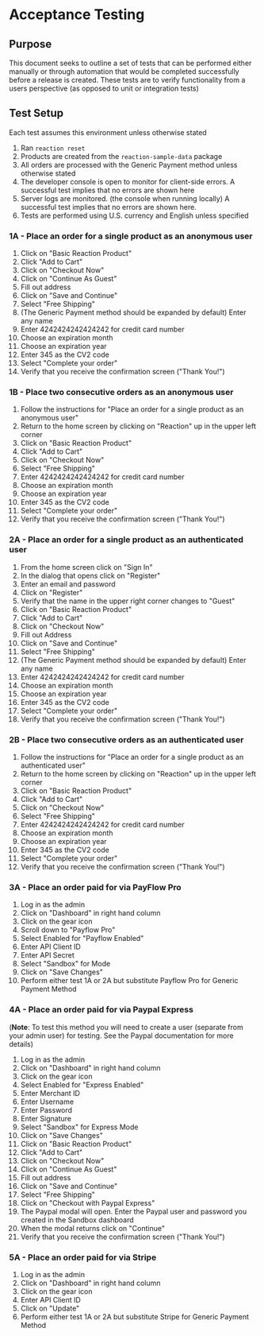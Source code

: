 # Acceptance Testing

## Purpose

This document seeks to outline a set of tests that can be performed
either manually or through automation that would be completed successfully
before a release is created. These tests are to verify functionality from
a users perspective (as opposed to unit or integration tests)

## Test Setup

Each test assumes this environment unless otherwise stated

1. Ran `reaction reset`
2. Products are created from the `reaction-sample-data` package
3.  All orders are processed with the Generic Payment method unless otherwise stated
4.  The developer console is open to monitor for client-side errors. A successful test implies that no errors are shown here
5.  Server logs are monitored. (the console when running locally) A successful test implies that no errors are shown here.
6.  Tests are performed using U.S. currency and English unless specified

### 1A - Place an order for a single product as an anonymous user

1. Click on "Basic Reaction Product"
2. Click "Add to Cart"
3.  Click on "Checkout Now"
4.  Click on "Continue As Guest"
5.  Fill out address
6.  Click on "Save and Continue"
7.  Select "Free Shipping"
8.  (The Generic Payment method should be expanded by default) Enter any name
9.  Enter 4242424242424242 for credit card number
10. Choose an expiration month
11. Choose an expiration year
12. Enter 345 as the CV2 code
13. Select "Complete your order"
14. Verify that you receive the confirmation screen ("Thank You!")

### 1B - Place two consecutive orders as an anonymous user

1. Follow the instructions for "Place an order for a single product as an anonymous user"
2. Return to the home screen by clicking on "Reaction" up in the upper left corner
3.  Click on "Basic Reaction Product"
4.  Click "Add to Cart"
5.  Click on "Checkout Now"
6.  Select "Free Shipping"
7.  Enter 4242424242424242 for credit card number
8.  Choose an expiration month
9.  Choose an expiration year
10. Enter 345 as the CV2 code
11. Select "Complete your order"
12. Verify that you receive the confirmation screen ("Thank You!")

### 2A - Place an order for a single product as an authenticated user

1. From the home screen click on "Sign In"
2. In the dialog that opens click on "Register"
3.  Enter an email and password
4.  Click on "Register"
5.  Verify that the name in the upper right corner changes to "Guest"
6.  Click on "Basic Reaction Product"
7.  Click "Add to Cart"
8.  Click on "Checkout Now"
9.  Fill out Address
10. Click on "Save and Continue"
11. Select "Free Shipping"
12. (The Generic Payment method should be expanded by default) Enter any name
13. Enter 4242424242424242 for credit card number
14. Choose an expiration month
15. Choose an expiration year
16. Enter 345 as the CV2 code
17. Select "Complete your order"
18. Verify that you receive the confirmation screen ("Thank You!")

### 2B - Place two consecutive orders as an authenticated user

1. Follow the instructions for "Place an order for a single product as an authenticated user"
2. Return to the home screen by clicking on "Reaction" up in the upper left corner
3.  Click on "Basic Reaction Product"
4.  Click "Add to Cart"
5.  Click on "Checkout Now"
6.  Select "Free Shipping"
7.  Enter 4242424242424242 for credit card number
8.  Choose an expiration month
9.  Choose an expiration year
10. Enter 345 as the CV2 code
11. Select "Complete your order"
12. Verify that you receive the confirmation screen ("Thank You!")

### 3A - Place an order paid for via PayFlow Pro

1. Log in as the admin
2. Click on "Dashboard" in right hand column
3.  Click on the gear icon
4.  Scroll down to "Payflow Pro"
5.  Select Enabled for "Payflow Enabled"
6.  Enter API Client ID
7.  Enter API Secret
8.  Select "Sandbox" for Mode
9.  Click on "Save Changes"
10. Perform either test 1A or 2A but substitute Payflow Pro for Generic Payment Method

### 4A - Place an order paid for via Paypal Express

(**Note**: To test this method you will need to create a user (separate from your admin user) for testing. See
the Paypal documentation for more details)

1. Log in as the admin
2. Click on "Dashboard" in right hand column
3.  Click on the gear icon
4.  Select Enabled for "Express Enabled"
5.  Enter Merchant ID
6.  Enter Username
7.  Enter Password
8.  Enter Signature
9.  Select "Sandbox" for Express Mode
10. Click on "Save Changes"
11. Click on "Basic Reaction Product"
12. Click "Add to Cart"
13. Click on "Checkout Now"
14. Click on "Continue As Guest"
15. Fill out address
16. Click on "Save and Continue"
17. Select "Free Shipping"
18. Click on "Checkout with Paypal Express"
19. The Paypal modal will open. Enter the Paypal user and password you created in the Sandbox dashboard
20. When the modal returns click on "Continue"
21. Verify that you receive the confirmation screen ("Thank You!")

### 5A - Place an order paid for via Stripe

1. Log in as the admin
2. Click on "Dashboard" in right hand column
3.  Click on the gear icon
4.  Enter API Client ID
5.  Click on "Update"
6.  Perform either test 1A or 2A but substitute Stripe for Generic Payment Method
